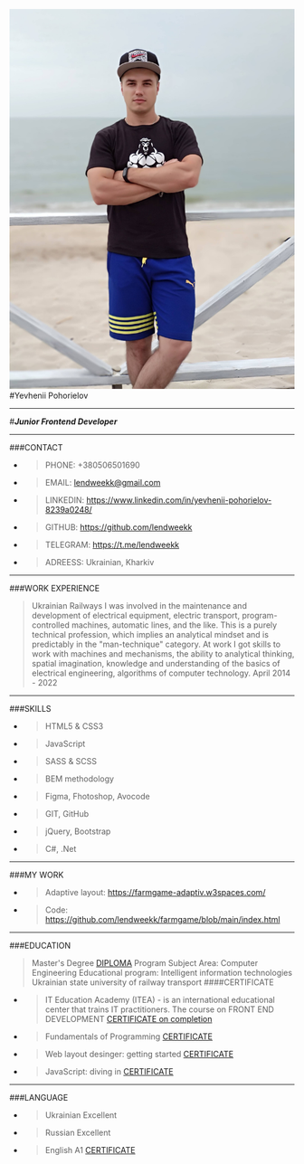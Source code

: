![](./img/my_foto.jpg)
#Yevhenii Pohorielov
***
#***Junior Frontend Developer***
***
###CONTACT
- >PHONE: +380506501690
- >EMAIL: lendweekk@gmail.com
- >LINKEDIN: https://www.linkedin.com/in/yevhenii-pohorielov-8239a0248/
- >GITHUB: https://github.com/lendweekk
- >TELEGRAM: https://t.me/lendweekk
- >ADREESS: Ukrainian, Kharkiv
***
###WORK EXPERIENCE
>Ukrainian Railways
I was involved in the maintenance and development of
electrical equipment, electric transport, program-controlled
machines, automatic lines, and the like. This is a purely
technical profession, which implies an analytical mindset and
is predictably in the "man-technique" category.
At work I got skills to work with machines and mechanisms,
the ability to analytical thinking, spatial imagination,
knowledge and understanding of the basics of electrical
engineering, algorithms of computer technology.
April 2014 - 2022
***
###SKILLS
- >HTML5 & CSS3
- >JavaScript
- >SASS & SCSS
- >BEM methodology
- >Figma, Fhotoshop, Avocode
- >GIT, GitHub
- >jQuery, Bootstrap
- >C#, .Net
***
###MY WORK
- >Adaptive layout: https://farmgame-adaptiv.w3spaces.com/
- >Code: https://github.com/lendweekk/farmgame/blob/main/index.html
***
###EDUCATION
>Master's Degree [DIPLOMA](https://drive.google.com/file/d/1LfmhyATbrOFYckovvGQK3PXLR6fivlGT/view?usp=share_link)
>Program Subject Area: Computer Engineering
>Educational program: Intelligent information technologies
>Ukrainian state university of railway transport
####CERTIFICATE
- >IT Education Academy (ITEA) - is an international educational
center that trains IT practitioners.
The course on FRONT END DEVELOPMENT [CERTIFICATE on completion]()
- >Fundamentals of Programming [CERTIFICATE](https://drive.google.com/file/d/12GBceXDZaYbVIacxodQvBravHN4kcKgP/view?usp=share_link)
- >Web layout desinger: getting started [CERTIFICATE](https://drive.google.com/file/d/1kqvuAYOmehw6ZJZtPrbkQWaPRBvOaqP9/view?usp=share_link)
- >JavaScript: diving in [CERTIFICATE](https://drive.google.com/file/d/1Mf5JXLRKzp2FMA30M73yF6IYJFCpFexC/view?usp=share_link)
***
###LANGUAGE
- >Ukrainian Excellent
- >Russian Excellent
- >English A1 [CERTIFICATE](https://drive.google.com/file/d/1IdcKL1sAH_j19PKwLEAn12qv1TveeRWo/view?usp=share_link)

